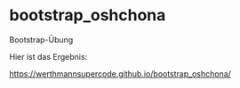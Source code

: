 # bootstrap_oshchona

Bootstrap-Übung

Hier ist das Ergebnis:

https://werthmannsupercode.github.io/bootstrap_oshchona/
